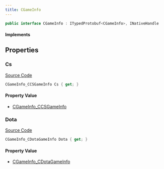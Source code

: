 ```yaml
---
title: CGameInfo
---
```


```csharp
public interface CGameInfo : ITypedProtobuf<CGameInfo>, INativeHandle
```

#### Implements

## Properties

### Cs

[Source Code](https://github.com/swiftly-solution/swiftlys2/blob/main/managed/src/SwiftlyS2.Generated/Protobufs/Interfaces/CGameInfo.cs#L16)

```csharp
CGameInfo_CCSGameInfo Cs { get; }
```

#### Property Value

- [CGameInfo_CCSGameInfo](/docs/api/shared/protobufdefinitions/cgameinfo_ccsgameinfo)

### Dota

[Source Code](https://github.com/swiftly-solution/swiftlys2/blob/main/managed/src/SwiftlyS2.Generated/Protobufs/Interfaces/CGameInfo.cs#L13)

```csharp
CGameInfo_CDotaGameInfo Dota { get; }
```

#### Property Value

- [CGameInfo_CDotaGameInfo](/docs/api/shared/protobufdefinitions/cgameinfo_cdotagameinfo)


